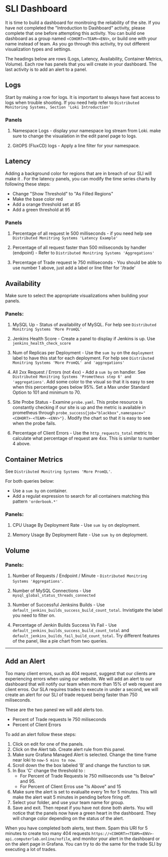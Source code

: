 # SLI Dashboard

It is time to build a dashboard for monitroing the reliability of the site. If you have not completed the "Introduction to Dashboard" activity, please complete that one before attempting this activity. You can build one dashboard as a group named `<COHORT><TEAM><ENV>`, or build one with your name instead of team. As you go through this activity, try out different visualization types and settings.

The headings below are rows (Logs, Latency, Availability, Container Metrics, Volume). Each row has panels that you will create in your dashboard. The last activity is to add an alert to a panel.

## Logs
Start by making a row for logs. It is important to always have fast access to logs when trouble shooting. If you need help refer to `Distributed Monitoring Systems, Section 'Loki Introduction' `

### Panels

1. Namespace Logs - display your namespace log stream from Loki. make sure to change the visualation in the edit panel page to logs.

2. GitOPS (FluxCD) logs - Apply a line filter for your namespace. 

## Latency

Adding a background color for regions that are in breach of our SLI will make it . For the latency panels, you can modify the time series charts by following these steps:    
- Change "Show Threshold" to "As Filled Regions"
- Make the base color red
- Add a orange threshold set at 85
- Add a green threshold at 95

### Panels

1. Percentage of all request le 500 milliseconds - if you need help see `Distributed Monitring Systems 'Latency Example'`

2. Percentage of all request faster than 500 miliseconds by handler (endpoint) - Refer to `Distributed Monitring Systems 'Aggregations'`

3. Percentage of Trade request le 750 milliseconds - You should be able to use number 1 above, just add a label or line filter for '/trade'

## Availability

Make sure to select the appropriate visualizations when building your panels. 

### Panels:

1. MySQL Up - Status of availability of MySQL. For help see `Distributed Monitring Systems 'More PromQL'`

2. Jenkins Health Score - Create a panel to display if Jenkins is up. Use `jenkins_health_check_score`

3. Num of Replicas per Deployment - Use the `sum by` on the `deployment` label to have this stat for each deployment. For help see `Distributed Monitring Systems 'More PromQL' and 'aggregations'`

4. All 2xx Request / Errors (not 4xx) - Add a `sum by` on handler. See `Distributed Monitring Systems 'Prometheus step 6' and 'aggregations'`. Add some color to the visual so that it is easy to see when this percentage goes below 95%. Set a Max under Standard Option to 101 and minimum to 70.

5. Site Probe Status - Examine `probe.yaml`. This probe resource is constantly checking if our site is up and the metric is available in prometheus through `probe_success{job="blackbox",namespace="<COHORT>-<TEAM>-<ENV>"}.` Modify the chart so that it is easy to see when the probe fails.

6. Percentage of Client Errors - Use the `http_requests_total` metric to calculate what percentage of request are 4xx. This is similar to number 4 above.


## Container Metrics

See `Distributed Monitring Systems 'More PromQL'`.  

For both queries below:  
- Use a `sum by` on container. 
- Add a regulat expression to search for all containers matching this pattern `'orderbook.*'`

### Panels: 

1. CPU Usage By Deployment Rate - Use `sum by` on deployment.

2. Memory Usage By Deployment Rate - Use `sum by` on deployment.

## Volume

### Panels:

1. Number of Requests  / Endpoint / Minute - `Distributed Monitring Systems 'Aggregations'`.  

2. Number of MySQL Connections - Use `mysql_global_status_threads_connected`

3. Number of Successful Jenksins Builds - Use `default_jenkins_builds_success_build_count_total`. Invistigate the label you need to filter on.

4. Percentage of Jenkin Builds Success Vs Fail - Use `default_jenkins_builds_success_build_count_total` and `default_jenkins_builds_fail_build_count_total`. Try different features of the panel, like a pie chart from two queries.

---

## Add an Alert

Too many client errors, such as 404 request, suggest that our clients are experiencing errors when using our website. We will add an alert to our dashboard that will notify our team when more than 15% of web request are client erros. Our SLA requires trades to execute in under a second, we will create an alert for our SLI of trade request being faster than 750 miliseconds. 

These are the two panesl we will add alerts too.  
- Percent of Trade requests le 750 miliseconds
- Percent of Client Errors

To add an alert follow these steps:

1. Click on edit for one of the panels.
2. Click on the Alert tab. Create alert rule from this panel.
3. Make sure Grafana Managed Alert is selected. Change the time frame near loki to `now-5 mins to now`. 
4. Scroll down the the box labeled 'B' and change the function to `SUM`.  
5. In Box 'C' change the threshold to :  
    - For Percent of Trade Requests le 750 milliseconds use "Is Below" and 95.
    - For Percent of Client Erros use "Is Above" and 15
6. Make sure the alert is set to evalualte every 1m for 5 minutes. This will make the alert wait 5 minutes in pending before firing off.
7. Select your folder, and use your team name for group. 
8. Save and exit. Then repeat if you have not done both alerts. You will notice that the panels now have a green heart in the dashboard. They will change color depending on the status of the alert. 

When you have completed both alerts, test them. Spam this URI for 5 minutes to create too many 404 requests `https://<COHORT><TEAM><ENV>-api.computerlab.online/nofile`, and monitor your alert in the dashboard or on the alert page in Grafana. You can try to do the same for the trade SLI by executing a lot of trades.
